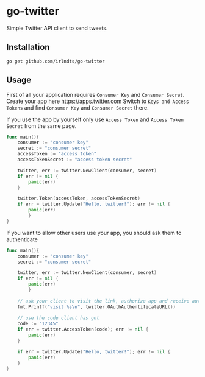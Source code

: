 # go-twitter
Simple Twitter API client to send tweets.

## Installation
```
go get github.com/irlndts/go-twitter
```

## Usage

First of all your application requires `Consumer Key` and `Consumer Secret`. 
Create your app here https://apps.twitter.com
Switch to `Keys and Access Tokens` and find `Consumer Key` and `Consumer Secret` there.

If you use the app by yourself only use `Access Token` and `Access Token Secret` from the same page.

```go
func main(){
	consumer := "consumer key"
	secret := "consumer secret"
	accessToken := "access token"
	accessTokenSecret := "access token secret"

	twitter, err := twitter.NewClient(consumer, secret)
	if err != nil {
		panic(err)
	}

	twitter.Token(accessToken, accessTokenSecret)
	if err = twitter.Update("Hello, twitter!"); err != nil {
		panic(err)
    	}
}
```

If you want to allow other users use your app, you should ask them to authenticate
```go
func main(){
	consumer := "consumer key"
	secret := "consumer secret"

	twitter, err := twitter.NewClient(consumer, secret)
	if err != nil {
		panic(err)
    	}
	
	// ask your client to visit the link, authorize app and receive authentication code
	fmt.Printf("visit %s\n", twitter.OAuthAuthentificateURL())
	
	// use the code client has got
	code := "12345"
	if err = twitter.AccessToken(code); err != nil {
		panic(err)
	}

	if err = twitter.Update("Hello, twitter!"); err != nil {
		panic(err)
   	}
}
```
